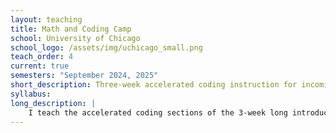 ```yaml
---
layout: teaching
title: Math and Coding Camp
school: University of Chicago
school_logo: /assets/img/uchicago_small.png
teach_order: 4
current: true
semesters: "September 2024, 2025"
short_description: Three-week accelerated coding instruction for incoming MPP and MSCAPP students in R.
syllabus: 
long_description: |
    I teach the accelerated coding sections of the 3-week long introductory program for incoming MPP and MSCAPP students. The course introduces basic R programming, including tidyverse, plotting, functions, and logic and flow control.
---
```




